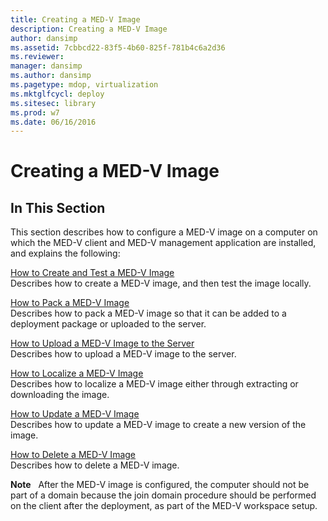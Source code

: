 ```yaml
---
title: Creating a MED-V Image
description: Creating a MED-V Image
author: dansimp
ms.assetid: 7cbbcd22-83f5-4b60-825f-781b4c6a2d36
ms.reviewer: 
manager: dansimp
ms.author: dansimp
ms.pagetype: mdop, virtualization
ms.mktglfcycl: deploy
ms.sitesec: library
ms.prod: w7
ms.date: 06/16/2016
---
```



# Creating a MED-V Image


## In This Section


This section describes how to configure a MED-V image on a computer on which the MED-V client and MED-V management application are installed, and explains the following:

<a href="" id="how-to-create-and-test-a-med-v-image"></a>[How to Create and Test a MED-V Image](how-to-create-and-test-a-med-v-image.md)  
Describes how to create a MED-V image, and then test the image locally.

<a href="" id="how-to-pack-a-med-v-image"></a>[How to Pack a MED-V Image](how-to-pack-a-med-v-image.md)  
Describes how to pack a MED-V image so that it can be added to a deployment package or uploaded to the server.

<a href="" id="how-to-upload-a-med-v-image-to-the-server"></a>[How to Upload a MED-V Image to the Server](how-to-upload-a-med-v-image-to-the-server.md)  
Describes how to upload a MED-V image to the server.

<a href="" id="how-to-localize-a-med-v-image"></a>[How to Localize a MED-V Image](how-to-localize-a-med-v-image.md)  
Describes how to localize a MED-V image either through extracting or downloading the image.

<a href="" id="how-to-update-a-med-v-image"></a>[How to Update a MED-V Image](how-to-update-a-med-v-image.md)  
Describes how to update a MED-V image to create a new version of the image.

<a href="" id="how-to-delete-a-med-v-image"></a>[How to Delete a MED-V Image](how-to-delete-a-med-v-image.md)  
Describes how to delete a MED-V image.

**Note**  
After the MED-V image is configured, the computer should not be part of a domain because the join domain procedure should be performed on the client after the deployment, as part of the MED-V workspace setup.

 

 

 





